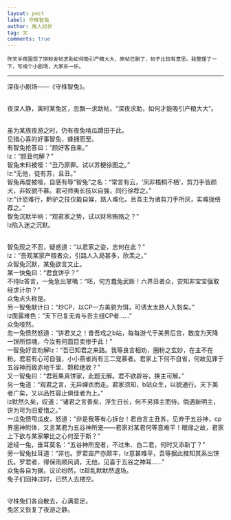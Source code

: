 ```yaml
---
layout: post
label: 守株智兔
author: 故人如世
tag: 文
comments: true
---
```

    
    昨天半夜围观了饼粉发帖求助如何吸引产粮大大，原帖已删了，帖子比较有意思。我整理了一下，写成个小剧场，大家乐一乐。

---

深夜小剧场——《守株智兔》。

<br>夜深人静，寅时某兔区，忽飘一求助帖，“深夜求助，如何才能吸引产粮大大”。

<br>虽为某族夜游之时，仍有夜兔啃瓜蹲田于此。
<br>见猎心喜的好事智兔，蜂拥而至。
<br>有智兔抢答曰：“颜好客自来。”
<br>lz：“颜丑何解？”
<br>智兔未料被噎：“丑乃原罪。试以苏梗徐图之。”
<br>lz:“无他，徒有苏，且丑。”
<br>智兔再度被噎，自感有辱“智兔”之名：“常言有云，‘凤非梧桐不栖’，剪刀手皆颜犬，非姣貌不慕。君可师夷长技以自强，同行徐荐之。”
<br>lz:“计恐难行，黔驴之技仅能自娱，路人难化。且吾主为诸剪刀手所厌，实难拢络荐之。”
<br>智兔沉默半响：“观君家之势，试以财帛贿赂之？”
<br>lz陷入迷之沉默。

<br>智兔观之不忍，疑惑道：“以君家之姿，志何在此？”
<br>lz：“吾观某家产粮者众，引路人入局甚多，欣羡之。”
<br>众智兔沉默，某兔欲言又止。
<br>某一快兔曰：“君食饼乎？”
<br>不待lz答言，一兔急出掌嘴：“呸，何方蠢兔武断！六界丑者众，安知非宝宝强取经求计尔？”
<br>众兔点头称是。
<br>另一智兔献计曰：“炒CP，以CP一方美貌为饵，可诱太太路人入㝅矣。”
<br>lz面露难色：“天下已复无肯与吾主组CP者……”
<br>众兔哑然。
<br>忽一兔愤然怒道：“饼君叉之！昔吾戏之b站，每每游弋于美男后宫，数度为天降一饼所惊魂，今汝有何面目卖惨于此！”
<br>一智兔好言劝解lz：“吾已知君之来路。我等良言相劝，圈粉之玄妙，在主不在粉。君若有心可自强，小小燕雀尚有三二宠慕者。君家上下何不自省，何故见罪于五谷神而致赤地千里、颗粒绝收？”
<br>又一智兔曰：“君若果真饼家，此题无解。君不欲辟谷，换主可解。”
<br>另一兔道：“观君之言，无异祼衣而走。君家须知，b站众生，以貌通行。天下美者广矣，又以品性容止俱佳者为上。”
<br>lz默然久矣，叹道：“诸君之言善矣，浮生日长，何不另择主而侍。倘遇新明主，饼为可为旧爱惜之。”
<br>一瓜兔愤甩瓜皮，怒道：“非是我等有心拆台！君自言主丑苏，见弃于五谷神，cp界瘟神附体，又言某君为五谷神所宠——君家对某君何等意难平！眼缘之故，君家上下欲与某家攀比之心何至于斯？”
<br>途经一兔，垂耳莫名：“五谷神所宠者，不过朱、白二君，何时又添新丁？”
<br>旁一智兔扯耳道：“非也。罗君亩产亦颇丰，lz意甚难平，吾等据此推知其系出饼氏。罗君者，得保雨顺风调，无他，见喜于五谷之神耳……”
<br>众兔各自为据，议论纷然，lz趁乱默默然退场。
<br>兔子们回神过时，已然人去楼空。

<br>守株兔们各自散去，心满意足。
<br>兔区又恢复了夜游之静。
